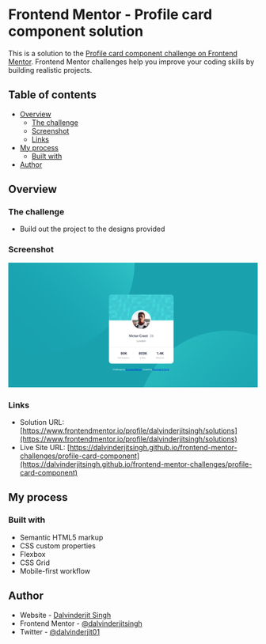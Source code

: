 # Frontend Mentor - Profile card component solution

This is a solution to the [Profile card component challenge on Frontend Mentor](https://www.frontendmentor.io/challenges/profile-card-component-cfArpWshJ). Frontend Mentor challenges help you improve your coding skills by building realistic projects.

## Table of contents

- [Overview](#overview)
  - [The challenge](#the-challenge)
  - [Screenshot](#screenshot)
  - [Links](#links)
- [My process](#my-process)
  - [Built with](#built-with)
- [Author](#author)

## Overview

### The challenge

- Build out the project to the designs provided

### Screenshot

![](./screenshot.png)

### Links

- Solution URL: [https://www.frontendmentor.io/profile/dalvinderjitsingh/solutions](https://www.frontendmentor.io/profile/dalvinderjitsingh/solutions)
- Live Site URL: [https://dalvinderjitsingh.github.io/frontend-mentor-challenges/profile-card-component](https://dalvinderjitsingh.github.io/frontend-mentor-challenges/profile-card-component)

## My process

### Built with

- Semantic HTML5 markup
- CSS custom properties
- Flexbox
- CSS Grid
- Mobile-first workflow

## Author

- Website - [Dalvinderjit Singh](https://dalvinderjitsingh.github.io/)
- Frontend Mentor - [@dalvinderjitsingh](https://www.frontendmentor.io/profile/dalvinderjitsingh)
- Twitter - [@dalvinderjit01](https://twitter.com/dalvinderjit01)
